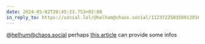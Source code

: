 ```yaml
---
date: 2024-05-02T20:45:23.753+02:00
in_reply_to: https://social.lol/@helhum@chaos.social/112372250350912816
---
```


@helhum@chaos.social perhaps [this article](https://adamsilver.io/blog/the-problem-with-float-labels-and-what-to-do-instead/) can provide some infos
